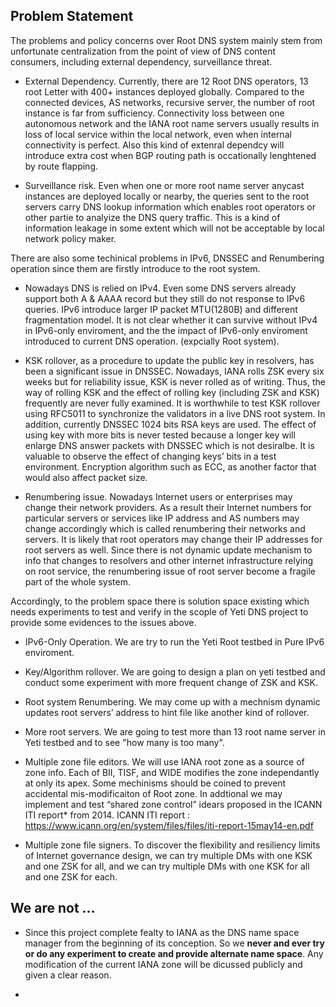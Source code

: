 ## Problem Statement 

The problems and policy concerns over Root DNS system mainly stem from unfortunate centralization from the point of view of DNS content consumers, including external dependency, surveillance threat. 

* External Dependency. Currently, there are 12 Root DNS operators, 13 root Letter with 400+ instances deployed globally. Compared to the connected devices, AS networks, recursive server, the number of root instance is far from sufficiency. Connectivity loss between one autonomous network and the IANA root name servers usually results in loss of local service within the local network, even when internal connectivity is perfect. Also this kind of extenral dependcy will introduce extra cost when BGP routing path is occationally lenghtened by route flapping.

* Surveillance risk. Even when one or more root name server anycast
instances are deployed locally or nearby, the queries sent to the root servers carry DNS lookup information which enables root operators or other partie to analyize the DNS query traffic. This is a kind of information leakage in some extent which will not be acceptable by local network policy maker.

There are also some techinical problems in IPv6, DNSSEC and Renumbering operation since them are firstly introduce to the root system. 

* Nowadays DNS is relied on IPv4. Even some DNS servers already support both A & AAAA record but they still do not response to IPv6 queries. IPv6 introduce larger IP packet MTU(1280B) and different fragmentation model. It is not clear whether it can survive without IPv4 in IPv6-only enviroment, and the the impact of IPv6-only enviroment introduced to current DNS operation. (expcially Root system).

* KSK rollover, as a procedure to update the public key in resolvers, has been a significant issue in DNSSEC. Nowadays, IANA rolls ZSK every six weeks but for reliability issue, KSK is never rolled as of writing. Thus, the way of rolling KSK and the effect of rolling key (including ZSK and KSK) frequently are never fully examined. It is worthwhile to test KSK rollover using RFC5011 to synchronize the validators in a live DNS root system. In addition, currently DNSSEC 1024 bits RSA keys are used. The effect of using key with more bits is never tested because a longer key will enlarge DNS answer packets with DNSSEC which is not desiralbe. It is valuable to observe the effect of changing keys’ bits in a test environment. Encryption algorithm such as ECC, as another factor that would also affect packet size.

* Renumbering issue. Nowadays Internet users or enterprises may change their network providers. As a result their Internet numbers for particular servers or services like IP address and AS numbers may change accordingly which is called renumbering their networks and servers. It is likely that root operators may change their IP addresses for root servers as well. Since there is not dynamic update mechanism to info that changes to resolvers and other internet infrastructure relying on root service, the renumbering issue of root server become a fragile part of the whole system.

Accordingly, to the problem space there is solution space existing which needs experiments to test and verify in the scople of Yeti DNS project to provide some evidences to the issues above. 

* IPv6-Only Operation. We are try to run the Yeti Root testbed in Pure IPv6 enviroment. 

* Key/Algorithm rollover. We are going to design a plan on yeti testbed and conduct some experiment with more frequent change of ZSK and KSK.

* Root system Renumbering. We may come up with a mechnism dynamic updates root servers’ address to hint file like another kind of rollover.

* More root servers. We are going to test more than 13 root name server in Yeti testbed and to see "how many is too many".

* Multiple zone file editors. We will use IANA root zone as a source of zone info. Each of BII, TISF, and WIDE modifies the zone independantly at only its apex. Some mechinisms should be coined to prevent accidental mis-modificaiton of Root zone. In addtional we may implement and test “shared zone control” idears proposed in the ICANN ITI report* from 2014. ICANN ITI report : https://www.icann.org/en/system/files/files/iti-report-15may14-en.pdf

* Multiple zone file signers. To discover the flexibility and resiliency limits of Internet governance design, we can try multiple DMs with one KSK and one ZSK for all, and we can try multiple DMs with one KSK for all and one ZSK for each.

## We are not ...

* Since this project complete fealty to IANA as the DNS name space manager from the beginning of its conception. So we **never and ever try or do any experiment to create and provide alternate name space**. Any modification of the current IANA zone will be dicussed publicly and given a clear reason. 

* 
